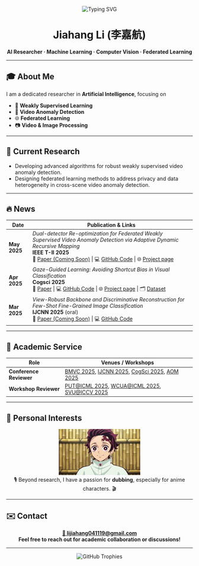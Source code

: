 <p align="center">
  <img src="https://readme-typing-svg.herokuapp.com?font=Fira+Code&size=28&duration=2500&pause=1000&color=00BFFF&center=true&vCenter=true&width=600&lines=Welcome+to+Jiahang+Li's+GitHub+%F0%9F%91%8B" alt="Typing SVG" />
</p>

<h1 align="center"><strong>Jiahang&nbsp;Li&nbsp;(李嘉航)</strong></h1>
<p align="center">
  <b>AI&nbsp;Researcher&nbsp;·&nbsp;Machine&nbsp;Learning&nbsp;·&nbsp;Computer&nbsp;Vision&nbsp;·&nbsp;Federated&nbsp;Learning</b>
</p>

---

## 🎓 About&nbsp;Me

I am a dedicated researcher in **Artificial Intelligence**, focusing on  
- 🤖 **Weakly Supervised Learning**  
- 🎥 **Video Anomaly Detection**  
- 🌐 **Federated Learning**  
- 📷 **Video & Image Processing**

---

## 🚀 Current&nbsp;Research

- Developing advanced algorithms for robust weakly supervised video anomaly detection.  
- Designing federated learning methods to address privacy and data heterogeneity in cross-scene video anomaly detection.

---

## 🔥 News

| Date | Publication & Links |
|------|--------------------------------------------------------------------------------------------------------------------------------------------------------------------------------------------------------------------------------------------------------------------------------------------------------------------------------------------------------------------------------------------------------|
| **May 2025** | *Dual-detector Re-optimization for Federated Weakly Supervised Video Anomaly Detection via Adaptive Dynamic Recursive Mapping*  <br><b>IEEE T-II 2025</b>  <br>📄 [Paper (Coming Soon)](https://example.com/path/to/your/paper) &#124; 💻 [GitHub Code](https://github.com/rekkles2/Fed_WSVAD) &#124; 🌐 [Project page](https://rekkles2.github.io/Fed_WSVAD/) |
| **Apr 2025** | *Gaze-Guided Learning: Avoiding Shortcut Bias in Visual Classification*  <br><b>Cogsci 2025</b>  <br>📄 [Paper](https://arxiv.org/abs/2504.05583v1) &#124; 💻 [GitHub Code](https://github.com/rekkles2/Gaze-CIFAR-10) &#124; 🌐 [Project page](https://szyyjl.github.io/eye_tracking_data.github.io/) &#124; 🗂️ [Dataset](https://drive.google.com/drive/folders/17zR9bIDWvb0FzSEgR2vXJIKo3w6wKDVB) |
| **Mar 2025** | *View-Robust Backbone and Discriminative Reconstruction for Few-Shot Fine-Grained Image Classification*  <br><b>IJCNN 2025</b> (oral)  <br>📄 [Paper (Coming Soon)](https://example.com/path/to/your/paper) &#124; 💻 [GitHub Code](https://github.com/jiangjiawen321/VRAS) |

---

## 🤝 Academic Service

| Role | Venues / Workshops |
|------|-------------------|
| **Conference Reviewer** | [BMVC 2025](https://bmvc2025.bmva.org/), [IJCNN 2025](https://2025.ijcnn.org/), [CogSci 2025](https://cognitivesciencesociety.org/cogsci-2025/), [AOM 2025](https://aom.org/events/annual-meeting) |
| **Workshop Reviewer** | [PUT@ICML 2025](https://tta-icml2025.github.io/), [WCUA@ICML 2025](https://www.icml-computeruseagents.com/), [SVU@ICCV 2025](https://short-form-video-understanding.github.io/) |

---

## 🎤 Personal Interests

<p align="center">
  <img src="./fFVuesj2D4jeNa2_O5byD_1428.gif" width="220" alt="Dubbing demo GIF" /><br/>
  🎙️ Beyond research, I have a passion for <b>dubbing</b>, especially for anime characters. 🎬
</p>

---

## ✉️ Contact

<p align="center">
  <a href="mailto:lijiahang041119@gmail.com"><b>📧 lijiahang041119@gmail.com</b></a><br/>
  <b>Feel free to reach out for academic collaboration or discussions!</b>
</p>

---

<div align="center">
  <img src="https://github-profile-trophy.vercel.app/?username=rekkles2&theme=gruvbox&row=1&column=5&no-frame=true&no-bg=true" alt="GitHub Trophies" />
</div>
